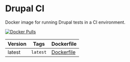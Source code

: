 Drupal CI
=========

Docker image for running Drupal tests in a CI environment.

[![Docker Pulls](https://img.shields.io/docker/pulls/zerolab/drupal-ci.svg?maxAge=2592000)](https://hub.docker.com/r/zerolab/drupal-ci)


| Version | Tags | Dockerfile |
| --- | --- | --- |
| latest | `latest` | [Dockerfile](https://github.com/zerolab/drupal-ci/blob/master/mainline/Dockerfile) |
